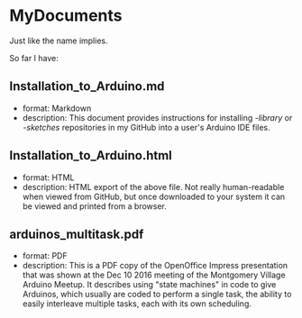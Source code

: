 # MyDocuments
Just like the name implies.

So far I have:
## Installation_to_Arduino.md
* format: Markdown
* description: This document provides instructions for installing _-library_ or _-sketches_ repositories in my GitHub into a user's Arduino IDE files.
  
## Installation_to_Arduino.html
* format: HTML
* description: HTML export of the above file.  Not really human-readable when viewed from GitHub, but once downloaded to your system it can be viewed and printed from a browser.
  
## arduinos_multitask.pdf
* format: PDF
* description: This is a PDF copy of the OpenOffice Impress presentation that was shown at the Dec 10 2016 meeting of the Montgomery Village Arduino Meetup.  It describes using "state machines" in code to give Arduinos, which usually are coded to perform a single task, the ability to easily interleave multiple tasks, each with its own scheduling.
